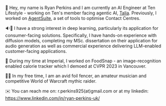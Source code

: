 :wave: Hey, my name is Ryan Perkins and I am currently an AI Engineer at Ten Lifestyle - working on Ten's member facing agentic AI, [Talia](https://vimeo.com/1050108559/bd4328c431?share=copy). Previously, I worked on [AgentSuite](https://www.capita.com/news/capita-transforms-CX-offerings-new-contact-centre-gen-ai-capability), a set of tools to optimise Contact Centres.

:sound::microscope: I have a strong interest in deep learning, particularly its application for consumer-facing solutions. Specifically, I have hands-on experience with diffusion models, completing my MSc. dissertation on their application for audio generation as well as commercial experience delivering LLM-enabled customer-facing applications.

:shallow_pan_of_food: During my time at Imperial, I worked on FoodSnap - an image-recognition enabled calorie tracker which I demoed at CVPR 2023 in Vancouver.

:person_fencing::guitar: In my free time, I am an avid foil fencer, an amateur musician and competitive World of Warcraft mythic raider.

:envelope: You can reach me on: r.perkins925(at)gmail.com or at my linkedin: https://www.linkedin.com/in/ryan-perkins-uk/
